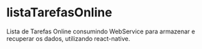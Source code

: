 # listaTarefasOnline
Lista de Tarefas Online consumindo WebService para armazenar e recuperar os dados, utilizando react-native.
